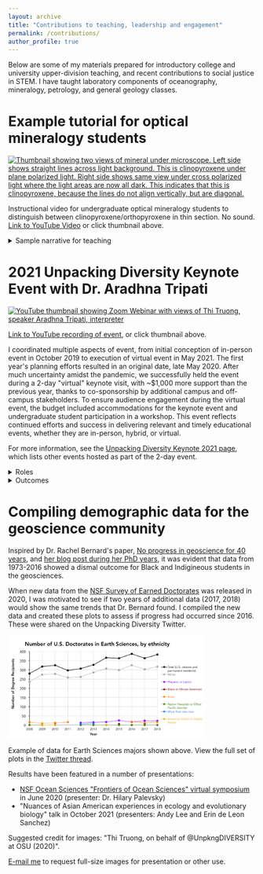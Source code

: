 ```yaml
---
layout: archive
title: "Contributions to teaching, leadership and engagement"
permalink: /contributions/
author_profile: true
---
```


Below are some of my materials prepared for introductory college and university upper-division teaching, and recent contributions to social justice in STEM. I have taught laboratory components of oceanography, mineralogy, petrology, and general geology classes.


# Example tutorial for optical mineralogy students

 <a href="https://www.youtube.com/watch?v=muPhXJS_qwk/"><img src="https://img.youtube.com/vi/muPhXJS_qwk/0.jpg" style="width:400px" alt="Thumbnail showing two views of mineral under microscope. Left side shows straight lines across light background. This is clinopyroxene under plane polarized light. Right side shows same view under cross polarized light where the light areas are now all dark. This indicates that this is clinopyroxene, because the lines do not align vertically, but are diagonal.">
      </a>
      
Instructional video for undergraduate optical mineralogy students to distinguish between clinopyroxene/orthopyroxene in thin section. No sound. [Link to YouTube Video](https://www.youtube.com/watch?v=muPhXJS_qwk/) or click thumbnail above.

<details>
<summary>Sample narrative for teaching</summary>

> This video shows how one might use cleavage traces of two unknown pyroxene minerals for identification. Set up the view of the mineral in plane polarized light.
> 
> 1. Locate cleavage traces (dark lines) and align them so they are vertically aligned up/down with crosshairs. This is the starting angle.
> 2. Switch to cross-polarized light and observe if extinction occurs while remaining in this view.
> 3. If the mineral is extinct, then 0 degrees of rotation was needed to observe extinction. The extinction angle is 0. This indicates orthopyroxene (see note).
> 4. If I must rotate the stage to see extinction, then this means the extinction angle is greater than 0. This indicates inclined extinction, and the mineral is clinopyroxene  (see note).
>
> Note: Looking down the {100} face of clionopyroxene may produce parallel extinction. Be sure to examine several grains and use other diagnostic observations to support your identification.

</details>


# 2021 Unpacking Diversity Keynote Event with Dr. Aradhna Tripati

 <a href="https://www.youtube.com/watch?v=EKhZKJEdODk/"><img src="https://img.youtube.com/vi/EKhZKJEdODk/0.jpg" style="width:400px" alt="YouTube thumbnail showing Zoom Webinar with views of Thi Truong, speaker Aradhna Tripati, interpreter"></a>
 
[Link to YouTube recording of event](https://www.youtube.com/watch?v=EKhZKJEdODk/), or click thumbnail above. 
 
I coordinated multiple aspects of event, from initial conception of in-person event in October 2019 to execution of virtual event in May 2021. The first year's planning efforts resulted in an original date, late May 2020. After much uncertainty amidst the pandemic, we successfully held the event during a 2-day "virtual" keynote visit, with ~$1,000 more support than the previous year, thanks to co-sponsorship by additional campus and off-campus stakeholders. To ensure audience engagement during the virtual event, the budget included accommodations for the keynote event and undergraduate student participation in a workshop. This event reflects continued efforts and success in delivering relevant and timely educational events, whether they are in-person, hybrid, or virtual.

For more information, see the [Unpacking Diversity Keynote 2021 page](https://unpackingdiversity.wixsite.com/ceoas/keynote-2021), which lists other events hosted as part of the 2-day event.

<details>
<summary>Roles</summary>
 
*  Created and maintained project planning document and timelines. Led communication with speaker, vendors, on-campus and external stakeholders, and revised plans and timelines as needed throughout the process
* Prioritized accommodations in the budget, communicated with OSU DAS to coordinate appropriate vendors for captioning/ASL interpreters. Prepared event glossary and introduction script.
* Ran keynote event with Zoom Webinar500 platform, set up registration page and backend settings for webinar, wrote scripts, prepared run-of-show documents, tested event with captioners and interpreters and test users, set up livestreaming options.
 </details>
 
<details>
<summary>Outcomes</summary>

* Acquired $6,000 funding from eight sponsors, including on-campus and state organizations.
* Over 163 attended the Zoom Webinar, representing 22 institutions/organizations outside of Oregon State University, and from 5 countries.
* 18 additional viewers joined the YouTube livestream.
* The 2-day virtual visit included a technical talk for the Geology & Geophysics departmental seminar, an undergraduate student workshop, a Women of Color discussion panel with 3 invited guest scientists, and a number of meetings with community members and organizations.
    </details>
    
# Compiling demographic data for the geoscience community
   
Inspired by Dr. Rachel Bernard's paper, [No progress in geoscience for 40 years](https://www.nature.com/articles/s41561-018-0116-6), and [her blog post during her PhD years](https://www.jsg.utexas.edu/science-yall/who-gets-geology-phds/), it was evident that data from 1973-2016 showed a dismal outcome for Black and Indigineous students in the geosciences.

When new data from the [NSF Survey of Earned Doctorates](https://www.nsf.gov/statistics/srvydoctorates/) was released in 2020, I was motivated to see if two years of additional data (2017, 2018) would show the same trends that Dr. Bernard found. I compiled the new data and created these plots to assess if progress had occurred since 2016. These were shared on the Unpacking Diversity Twitter.

<a href="/images/NSF-Table-16-Earth-Sciences-doctorate-data.png"><img src="/images/NSF-Table-16-Earth-Sciences-doctorate-data.png" style="width:400px" alt="Graph showing number of U.S. Doctorates in Earth Sciences, by ethnicity. X-axis shows years 2008 to 2018. Y-axis shows number of degree recipients, from 0 to 400. Dots connected by lines are color coded to show different ethnicities: Black - Total, Grey - White, Purple - Hispanic or Latino, Black or African-American, Orange - Asian, Green - Native Hawaiian or Other Pacific Islander, Blue - More than one race, Gold - American Indian or Alaska Native. In 2008, the total number of degree recipients was around 275, with white recipients accounting for nearly 250. In 2018, total recipients increased to about 375. White recipients make up over 300 of those recipients. Almost no change observed from 2016 to 2018.">
</a>

Example of data for Earth Sciences majors shown above. View the full set of plots in the [Twitter thread](https://twitter.com/UnpkngDIVERSITY/status/1273507530509959168).

Results have been featured in a number of presentations:
* [NSF Ocean Sciences "Frontiers of Ocean Sciences" virtual symposium](https://www.youtube.com/watch?v=sI2TTOeA0Tk) in June 2020 (presenter: Dr. Hilary Palevsky)
* "Nuances of Asian American experiences in ecology and evolutionary biology" talk in October 2021 (presenters: Andy Lee and Erin de Leon Sanchez)

Suggested credit for images: "Thi Truong, on behalf of @UnpkngDIVERSITY at OSU (2020)".

[E-mail me](mailto:truonthi@oregonstate.edu) to request full-size images for presentation or other use.
 
